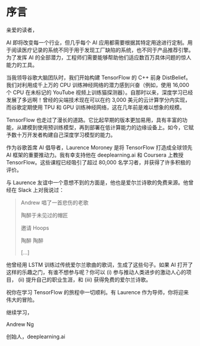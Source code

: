 # 序言

亲爱的读者，

AI 即将改变每一个行业，但几乎每个 AI 应用都需要根据其特定用途进行定制。用于阅读医疗记录的系统不同于用于发现工厂缺陷的系统，也不同于产品推荐引擎。为了发挥 AI 的全部潜力，工程师们需要能够帮助他们适应数百万具体问题的惊人能力的工具。

当我领导谷歌大脑团队时，我们开始构建 TensorFlow 的 C++ 前身 DistBelief。我们对利用成千上万的 CPU 训练神经网络的潜力感到兴奋（例如，使用 16,000 个 CPU 在未标记的 YouTube 视频上训练猫探测器）。自那时以来，深度学习已经发展了多远啊！曾经的尖端技术现在可以在约 3,000 美元的云计算学分内实现，而谷歌定期使用 TPU 和 GPU 训练神经网络，这在几年前是难以想象的规模。

TensorFlow 也走过了漫长的道路。它比起早期的版本更加易用，具有丰富的功能，从建模到使用预训练模型，再到部署在低计算能力的边缘设备上。如今，它赋予数十万开发者构建自己深度学习模型的能力。

作为谷歌首席 AI 倡导者，Laurence Moroney 是将 TensorFlow 打造成全球领先 AI 框架的重要推动力。我有幸支持他在 deeplearning.ai 和 Coursera 上教授 TensorFlow。这些课程已经吸引了超过 80,000 名学习者，并获得了许多积极的评价。

与 Laurence 友谊中一个意想不到的方面是，他也是爱尔兰诗歌的免费来源。他曾经在 Slack 上对我说过：

> Andrew 唱了一首悲伤的老歌
> 
> 陶醉于未见过的帽匠
> 
> 邀请 Hoops
> 
> 陶醉 陶醉
> 
> [...]

他曾经用 LSTM 训练过传统爱尔兰歌曲的歌词，生成了这些句子。如果 AI 打开了这样的乐趣之门，有谁不想参与呢？你可以 (i) 参与推动人类进步的激动人心的项目， (ii) 提升自己的职业生涯，和 (iii) 获得免费的爱尔兰诗歌。

祝你在学习 TensorFlow 的旅程中一切顺利。有 Laurence 作为导师，你将迎来伟大的冒险。

继续学习，

Andrew Ng

创始人，deeplearning.ai
